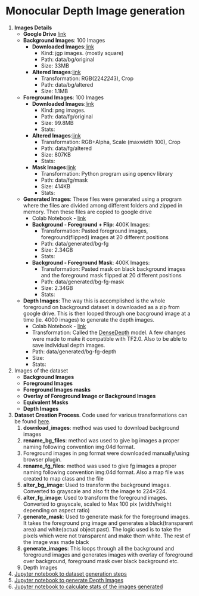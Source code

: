 
# Monocular Depth Image generation

1. __Images Details__
    - __Google Drive__ [link](https://drive.google.com/drive/folders/1GFFQp6Y-6sbVUe7X0nTiwEHXScpzdear?usp=sharing)
    - __Background Images__: 100 Images
      - __Downloaded Images__:[link](https://drive.google.com/drive/u/0/folders/1acl9qqiut6JkRKThWtqIEmWEaipXfgVq)
        - Kind: jgp images. (mostly square)
        - Path: data/bg/original
        - Size: 33MB
      - __Altered Images__:[link](https://drive.google.com/drive/u/0/folders/1S9syiGBus-q1LwSaO_cCSLvb9GSyhd8e)
        - Transformation: RGB(224*224*3), Crop
        - Path: data/bg/altered
        - Size: 1.1MB
    - __Foreground Images__: 100 Images
      - __Downloaded Images__:[link](https://drive.google.com/drive/u/0/folders/16W5OL6HTgWf7MEytaQGG6t9pvETQEtd8)
        - Kind: png images.
        - Path: data/fg/original
        - Size: 99.8MB
        - Stats:
      - __Altered Images__:[link](https://drive.google.com/drive/u/0/folders/1CihnYUE2rhz111IKBkxhPGCe56yyVUuT)
        - Transformation: RGB+Alpha, Scale (maxwidth 100), Crop
        - Path: data/fg/altered
        - Size: 807KB
        - Stats:
      - __Mask Images__:[link](https://drive.google.com/drive/u/0/folders/1FUKPwQSyWMN78pJO1-bpNx4yoqOXZV-V)
        - Transformation: Python program using opencv library
        - Path: data/fg/mask
        - Size: 414KB
        - Stats:
    - __Generated Images__: These files were generated using a program where the files are divided among different folders and zipped in memory. Then these files are copied to google drive
      - Colab Notebook - [link](https://github.com/gantir/eva4/blob/develop/s14-15/src/ds_gen.ipynb)
      - __Background - Foreground + Flip__: 400K Images:
        - Transformation: Pasted foreground images, foreground(flipped) images at 20 different positions
        - Path: data/generated/bg-fg
        - Size: 2.34GB
        - Stats:
      - __Background - Foreground Mask__: 400K Images:
        - Transformation: Pasted mask on black background images and the foreground mask flipped at 20 different positions
        - Path: data/generated/bg-fg-mask
        - Size: 2.34GB
        - Stats:
    - __Depth Images__: The way this is accomplished is the whole foreground on background dataset is downloaded as a zip from google drive. This is then looped through one bacground image at a time (ie. 4000 images) to generate the depth images.
        - Colab Notebook - [link](https://github.com/gantir/eva4/blob/develop/s14-15/src/depth_image_gen.ipynb)
        - Transformation: Called the [DenseDepth](https://github.com/gantir/DenseDepth) model. A few changes were made to make it compatible with TF2.0. Also to be able to save individual depth images.
        - Path: data/generated/bg-fg-depth
        - Size:
        - Stats:
2. Images of the dataset
    - __Background Images__
    - __Foreground Images__
    - __Foreground Images masks__
    - __Overlay of Foreground Image or Background Images__
    - __Equivalent Masks__
    - __Depth Images__
3. __Dataset Creation Process__. Code used for various transformations can be found [here]().
   1. __download_images__: method was used to download background images
   2. __rename_bg_files__: method was used to give bg images a proper naming following convention img:04d format.
   3. Foreground images in png format were downloaded manually/using browser plugin.
   4. __rename_fg_files__: method was used to give fg images a proper naming following convention img:04d format. Also a map file was created to map class and the file
   5. __alter_bg_image__: Used to transform the background images. Converted to grayscale and also fit the image to 224*224.
   6. __alter_fg_image__: Used to transform the foreground images. Converted to grayscale, scaled to Max 100 pix (width/height depending on aspect ratio)
   7. __generate_mask__: Used to generate mask for the foreground images. It takes the foreground png image and generates a black(transparent area) and white(actual object past). The logic used is to take the pixels which were not transparent and make them white. The rest of the image was made black
   8. __generate_images__: This loops through all the background and foreground images and generates images with overlay of foreground over background, foreground mask over black background etc.
   9. Depth Images
4. [Jupyter notebook to dataset generation steps](https://github.com/gantir/eva4/blob/develop/s14-15/src/ds_gen.ipynb)
5. [Jupyter notebook to generate Depth Images](https://github.com/gantir/eva4/blob/develop/s14-15/src/ds_gen.ipynb)
6. [Jupyter notebook to calculate stats of the images generated](https://github.com/gantir/eva4/blob/develop/s14-15/src/stats_gen.ipynb)
